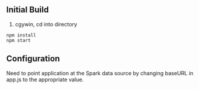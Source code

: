 ## Initial Build

1. cgywin, cd into directory

```
npm install
npm start
```

## Configuration

Need to point application at the Spark data source by changing baseURL in app.js to the appropriate
value.
